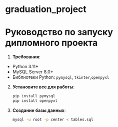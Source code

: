 # graduation_project
# Руководство по запуску дипломного проекта

1. **Требования**:
- Python 3.11+ 
- MySQL Server 8.0+ 
- Библиотеки Python: `pymysql`, `tkinter`,`openpyxl`

2. **Установите все для работы**:
     ```bash
    pip install pymysql
    pip install openpyxl 
     ```

3. **Создание базы данных**:
     ```bash
    mysql -u root -p center < tables.sql
     ```